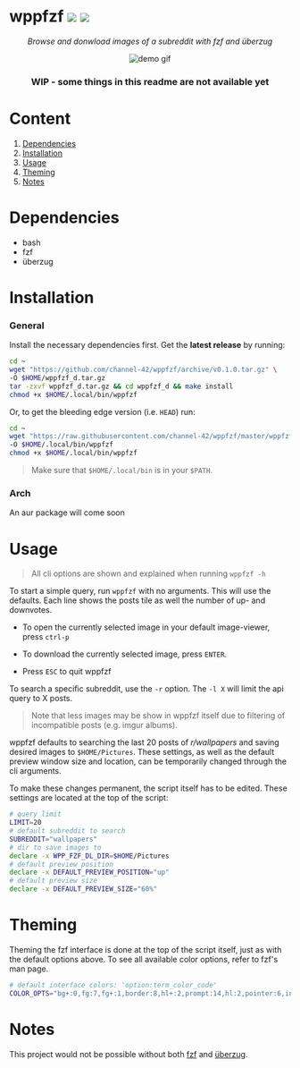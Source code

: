 # wppfzf ![](https://img.shields.io/badge/version-0.1.0-green.svg) [![](https://img.shields.io/badge/license-GPLv3-orange.svg)](https://github.com/channel-42/wppfzf/blob/master/LICENSE) 
<p align="center"><i>Browse and donwload images of a subreddit with fzf and überzug</i></p>
<p align="center"><img src="https://github.com/channel-42/wppfzf/blob/master/resources/demo.gif" align="center" alt="demo gif"title="fancy demo"></p>

<h3 align="center">WIP - some things in this readme are not available yet</h3> 

# Content

1. [Dependencies](#dependencies)
2. [Installation](#installation)
3. [Usage](#usage)
4. [Theming](#theming)
5. [Notes](#notes)

# Dependencies
- bash
- fzf
- überzug

# Installation
### General
Install the necessary dependencies first. Get the **latest release** by running:

```bash
cd ~
wget "https://github.com/channel-42/wppfzf/archive/v0.1.0.tar.gz" \
-O $HOME/wppfzf_d.tar.gz
tar -zxvf wppfzf_d.tar.gz && cd wppfzf_d && make install
chmod +x $HOME/.local/bin/wppfzf
```
Or, to get the bleeding edge version (i.e. `HEAD`) run:
```bash
cd ~
wget "https://raw.githubusercontent.com/channel-42/wppfzf/master/wppfzf" \
-O $HOME/.local/bin/wppfzf
chmod +x $HOME/.local/bin/wppfzf
```

> Make sure that `$HOME/.local/bin` is in your `$PATH`. 

### Arch
An aur package will come soon

# Usage

> All cli options are shown and explained when running `wppfzf -h` 

To start a simple query, run `wppfzf` with no arguments. This will use the defaults. Each line shows the posts tile as well the number of up- and downvotes. 

- To open the currently selected image in your default image-viewer, press `ctrl-p` 

- To download the currently selected image, press `ENTER`. 
- Press `ESC` to quit wppfzf 

To search a specific subreddit, use the `-r` option. The `-l X` will limit the api query to X posts. 

> Note that less images may be show in wppfzf itself due to filtering of incompatible posts (e.g. imgur albums).

wppfzf defaults to searching the last 20 posts of *r/wallpapers* and saving desired images to `$HOME/Pictures`. These settings, as well as the default preview window size and location, can be temporarily changed through the cli arguments. 

To make these changes permanent, the script itself has to be edited. These settings are located at the top of the script: 

```bash
# query limit 
LIMIT=20
# default subreddit to search
SUBREDDIT="wallpapers"
# dir to save images to
declare -x WPP_FZF_DL_DIR=$HOME/Pictures
# default preview position
declare -x DEFAULT_PREVIEW_POSITION="up"
# default preview size
declare -x DEFAULT_PREVIEW_SIZE="60%"
```

# Theming

Theming the fzf interface is done at the top of the script itself, just as with the default options above. To see all available color options, refer to fzf's man page.

```bash
# default interface colors: 'option:term_color_code'
COLOR_OPTS="bg+:0,fg:7,fg+:1,border:8,hl+:2,prompt:14,hl:2,pointer:6,info:8,spinner:6"
```

# Notes

This project would not be possible without both [fzf](https://github.com/junegunn/fzf) and [überzug](https://github.com/seebye/ueberzug).
